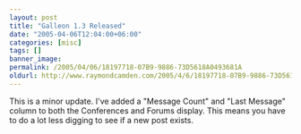 ```yaml
---
layout: post
title: "Galleon 1.3 Released"
date: "2005-04-06T12:04:00+06:00"
categories: [misc]
tags: []
banner_image: 
permalink: /2005/04/06/18197718-07B9-9886-73D5618A0493681A
oldurl: http://www.raymondcamden.com/2005/4/6/18197718-07B9-9886-73D5618A0493681A
---
```


This is a minor update. I've added a "Message Count" and "Last Message" column to both the Conferences and Forums display. This means you have to do a lot less digging to see if a new post exists.